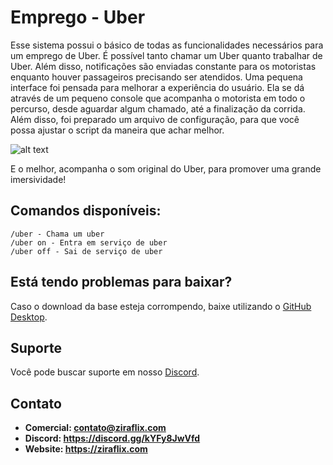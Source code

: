 # Emprego - Uber
Esse sistema possui o básico de todas as funcionalidades necessários para um emprego de Uber. É possível tanto chamar um Uber quanto trabalhar de Uber.
Além disso, notificações são enviadas constante para os motoristas enquanto houver passageiros precisando ser atendidos.
Uma pequena interface foi pensada para melhorar a experiência do usuário. Ela se dá através de um pequeno console que acompanha o motorista em todo o percurso, 
desde aguardar algum chamado, até a finalização da corrida. Além disso, foi preparado um arquivo de configuração, para que você possa ajustar o script da maneira que achar melhor.

![alt text](https://i.imgur.com/0B2VNCS.png)

E o melhor, acompanha o som original do Uber, para promover uma grande imersividade!

## Comandos disponíveis:
```
/uber - Chama um uber
/uber on - Entra em serviço de uber
/uber off - Sai de serviço de uber
```

## Está tendo problemas para baixar?
Caso o download da base esteja corrompendo, baixe utilizando o [GitHub Desktop](https://desktop.github.com).

## Suporte
Você pode buscar suporte em nosso [Discord](https://discord.gg/kYFy8JwVfd).

## Contato
- **Comercial: contato@ziraflix.com**
- **Discord: https://discord.gg/kYFy8JwVfd**
- **Website: https://ziraflix.com**

